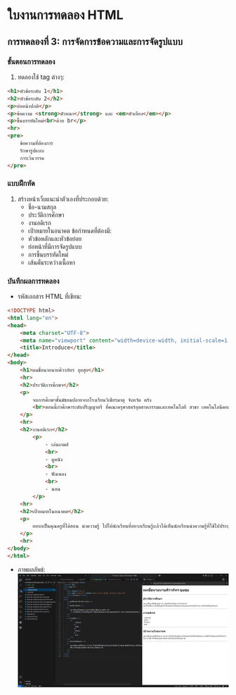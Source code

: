 # ใบงานการทดลอง HTML
 
## การทดลองที่ 3: การจัดการข้อความและการจัดรูปแบบ
### ขั้นตอนการทดลอง
1. ทดลองใช้ tag ต่างๆ:
```html
<h1>หัวข้อระดับ 1</h1>
<h2>หัวข้อระดับ 2</h2>
<p>ย่อหน้าปกติ</p>
<p>ข้อความ <strong>ตัวหนา</strong> และ <em>ตัวเอียง</em></p>
<p>ขึ้นบรรทัดใหม่<br>ด้วย br</p>
<hr>
<pre>
    ข้อความที่ต้องการ
    รักษารูปแบบ
    การเว้นวรรค
</pre>
```

### แบบฝึกหัด
1. สร้างหน้าเว็บแนะนำตัวเองที่ประกอบด้วย:
   - ชื่อ-นามสกุล
   - ประวัติการศึกษา
   - งานอดิเรก
   - เป้าหมายในอนาคต
 ข้อกำหนดที่ต้องมี:
   - หัวข้อหลักและหัวข้อย่อย
   - ย่อหน้าที่มีการจัดรูปแบบ
   - การขึ้นบรรทัดใหม่
   - เส้นคั่นระหว่างเนื้อหา
### บันทึกผลการทดลอง
- รหัสเอกสาร HTML ที่เขียน:
```html
<!DOCTYPE html>
<html lang="en">
<head>
    <meta charset="UTF-8">
    <meta name="viewport" content="width=device-width, initial-scale=1.0">
    <title>Introduce</title>
</head>
<body>
    <h1>ผมชื่อนายนายศิวาภัทร อุยสุย</h1>
    <hr>
    <h2>ประวัติการศึกษา</h2>
    <p>
        จบการศึกษาชั้นมัธยมปลายจากโรงเรียนวิเชียรมาตุ จังหวัด ตรัง
        <br>ตอนนี้กำศึกษาระดับปริญญาตรี ที่คณะครุศาสตร์อุตสาหกรรมและเทคโนโลยี สาขา เทคโนโลนีคอมพิวเตอร์
    </p>
    <hr>
    <h2>งานอดิเรก</h2>
        <p>
            - เล่นเกมส์
            <br>
            - ดูหนัง
            <br>
            - ฟังเพลง
            <br>
            - นอน
        </p>
    <hr>
    <h2>เป้าหมายในอนาคต</h2>
    <p>
        อยากเป็นคุณครูที่ได้สอน นำความรู้ ไปให้นักเรียนที่อยากเรียนรู้เเล้วได้เห็นนักเรียนนำความรู้ที่ใช้ไปประยุกต์ใช้ได้ในการทำงาน หรือ นำไปต่อยอดสำหรับการประกอบอาชีพในอนาคต
    </p>
    <hr>
</body>
</html>
```
- ภาพผลลัพธ์:
![ทดสอบ LiveServer](Screenshot3.png)